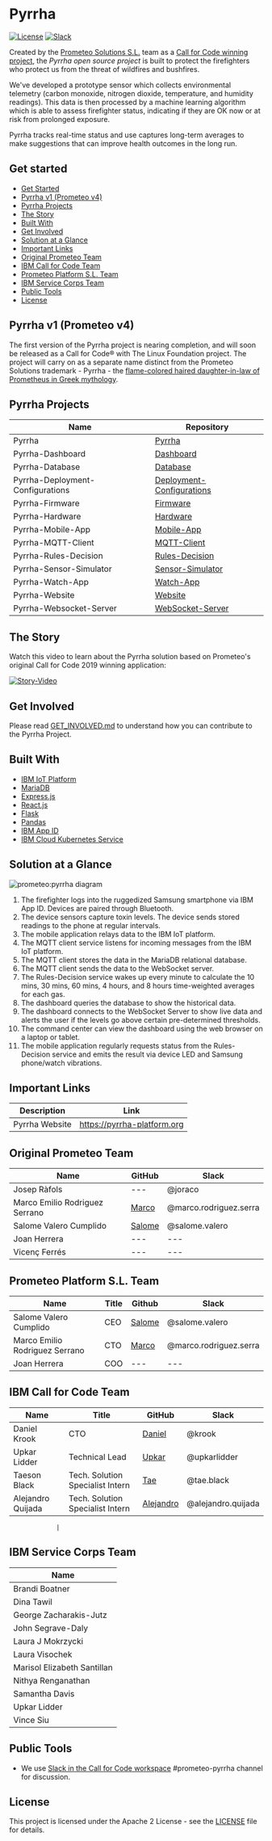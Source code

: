 # Pyrrha

[![License](https://img.shields.io/badge/License-Apache2-blue.svg)](https://www.apache.org/licenses/LICENSE-2.0) [![Slack](https://img.shields.io/static/v1?label=Slack&message=%23prometeo-pyrrha&color=blue)](https://callforcode.org/slack)

Created by the [Prometeo Solutions S.L.](https://prometeoplatform.com/) team as a [Call for Code winning project](https://developer.ibm.com/callforcode/solutions/prometeo/), the _Pyrrha open source project_ is built to protect the firefighters who protect us from the threat of wildfires and bushfires.

We've developed a prototype sensor which collects environmental telemetry (carbon monoxide, nitrogen dioxide, temperature, and humidity readings). This data is then processed by a machine learning algorithm which is able to assess firefighter status, indicating if they are OK now or at risk from prolonged exposure.

Pyrrha tracks real-time status and use captures long-term averages to make suggestions that can improve health outcomes in the long run.

## Get started

- [Get Started](#get-started)
- [Pyrrha v1 (Prometeo v4)](#pyrrha-v1-prometeo-v4)
- [Pyrrha Projects](#pyrrha-projects)
- [The Story](#the-story)
- [Built With](#built-with)
- [Get Involved](#get-involved)
- [Solution at a Glance](#solution-at-a-glance)
- [Important Links](#important-links)
- [Original Prometeo Team](#original-prometeo-team)
- [IBM Call for Code Team](#ibm-call-for-code-team)
- [Prometeo Platform S.L. Team](#prometeo-platform-sl-team)
- [IBM Service Corps Team](#ibm-service-corps-team)
- [Public Tools](#public-tools)
- [License](#license)

## Pyrrha v1 (Prometeo v4)

The first version of the Pyrrha project is nearing completion, and will soon be released as a Call for Code® with The Linux Foundation project. The project will carry on as a separate name distinct from the Prometeo Solutions trademark - Pyrrha - the [flame-colored haired daughter-in-law of Prometheus in Greek mythology](https://www.greekmythology.com/Myths/Mortals/Pyrrha/pyrrha.html).

## Pyrrha Projects

| Name                             | Repository                                                                      |
| -------------------------------- | ------------------------------------------------------------------------------- |
| Pyrrha                           | [Pyrrha](https://github.com/Call-for-Code/Pyrrha-Platform/Pyrrha)               |
| Pyrrha-Dashboard                 | [Dashboard](https://github.com/Pyrrha-Platform/Pyrrha-Dashboard)                |
| Pyrrha-Database                  | [Database](https://github.com/Pyrrha-Platform/Pyrrha-Database)                  |
| Pyrrha-Deployment-Configurations | [Deployment-Configurations](https://github.com/Pyrrha-Platform/Pyrrha-Deployment-Configurations) |
| Pyrrha-Firmware                  | [Firmware](https://github.com/Pyrrha-Platform/Pyrrha-Firmware)                  |
| Pyrrha-Hardware                  | [Hardware](https://github.com/Pyrrha-Platform/Pyrrha-Hardware)                  |
| Pyrrha-Mobile-App                | [Mobile-App](https://github.com/Pyrrha-Platform/Pyrrha-Mobile-App)              |
| Pyrrha-MQTT-Client               | [MQTT-Client](https://github.com/Pyrrha-Platform/Pyrrha-MQTT-Client)            |
| Pyrrha-Rules-Decision            | [Rules-Decision](https://github.com/Pyrrha-Platform/Pyrrha-Rules-Decision)      |
| Pyrrha-Sensor-Simulator          | [Sensor-Simulator](https://github.com/Pyrrha-Platform/Pyrrha-Sensor-Simulator)  |
| Pyrrha-Watch-App                 | [Watch-App](https://github.com/Pyrrha-Platform/Pyrrha-Watch-App)                |
| Pyrrha-Website                   | [Website](https://github.com/Pyrrha-Platform/Pyrrha-Website)                  |
| Pyrrha-Websocket-Server          | [WebSocket-Server](https://github.com/Pyrrha-Platform/Pyrrha-WebSocket-Server)  |

## The Story

Watch this video to learn about the Pyrrha solution based on Prometeo's original Call for Code 2019 winning application:

[![Story-Video](https://user-images.githubusercontent.com/84807697/120705678-21671e80-c486-11eb-8e6c-888dc98fab23.png)](https://www.youtube.com/watch?v=vOgCOoy_Bx0)

## Get Involved

Please read [GET_INVOLVED.md](GET_INVOLVED.md) to understand how you can contribute to the Pyrrha Project.

## Built With

- [IBM IoT Platform](https://www.ibm.com/cloud/internet-of-things)
- [MariaDB](https://mariadb.org/)
- [Express.js](https://expressjs.com/)
- [React.js](https://reactjs.org/)
- [Flask](https://palletsprojects.com/p/flask/)
- [Pandas](https://pandas.pydata.org/)
- [IBM App ID](https://www.ibm.com/cloud/app-id?lnk=STW_US_STESCH&lnk2=learn_CloudAppID&pexp=DEF&psrc=NONE&mhsrc=ibmsearch_a&mhq=app%20id%20ibm%20cloud)
- [IBM Cloud Kubernetes Service](https://www.ibm.com/cloud/kubernetes-service)

## Solution at a Glance

![prometeo:pyrrha diagram](https://user-images.githubusercontent.com/3187457/122242264-08903d00-ce78-11eb-944f-804ba4dc683d.png)

1. The firefighter logs into the ruggedized Samsung smartphone via IBM App ID. Devices are paired through Bluetooth.
2. The device sensors capture toxin levels. The device sends stored readings to the phone at regular intervals.
3. The mobile application relays data to the IBM IoT platform.
4. The MQTT client service listens for incoming messages from the IBM IoT platform.
5. The MQTT client stores the data in the MariaDB relational database.
6. The MQTT client sends the data to the WebSocket server.
7. The Rules-Decision service wakes up every minute to calculate the 10 mins, 30 mins, 60 mins, 4 hours, and 8 hours time-weighted averages for each gas.
8. The dashboard queries the database to show the historical data.
9. The dashboard connects to the WebSocket Server to show live data and alerts the user if the levels go above certain pre-determined thresholds.
10. The command center can view the dashboard using the web browser on a laptop or tablet.
11. The mobile application regularly requests status from the Rules-Decision service and emits the result via device LED and Samsung phone/watch vibrations.

## Important Links

| Description    | Link                        |
| -------------- | --------------------------- |
| Pyrrha Website | https://pyrrha-platform.org |

## Original Prometeo Team

| Name                           | GitHub                                | Slack                  |
| ------------------------------ | ------------------------------------- | ---------------------- |
| Josep Ràfols                   | ---                                   | @joraco                |
| Marco Emilio Rodriguez Serrano | [Marco](https://github.com/mrodrise)  | @marco.rodriguez.serra |
| Salome Valero Cumplido         | [Salome](https://github.com/svaleroc) | @salome.valero         |
| Joan Herrera                   | ---                                   | ---                    |
| Vicenç Ferrés                  | ---                                   | ---                    |

## Prometeo Platform S.L. Team

| Name                           | Title | Github                                | Slack                  |
| ------------------------------ | ----- | ------------------------------------- | ---------------------- |
| Salome Valero Cumplido         | CEO   | [Salome](https://github.com/svaleroc) | @salome.valero         |
| Marco Emilio Rodriguez Serrano | CTO   | [Marco](https://github.com/mrodrise)  | @marco.rodriguez.serra |
| Joan Herrera                   | COO   | ---                                   | ---   

## IBM Call for Code Team

| Name              | Title                            | GitHub                                     | Slack              |
| ----------------- | -------------------------------- | ------------------------------------------ | ------------------ |
| Daniel Krook      | CTO                              | [Daniel](https://github.com/krook)         | @krook             |
| Upkar Lidder      | Technical Lead                   | [Upkar](https://github.com/upkarlidder)    | @upkarlidder       |
| Taeson Black      | Tech. Solution Specialist Intern | [Tae](https://github.com/TaeBlack)         | @tae.black         |
| Alejandro Quijada | Tech. Solution Specialist Intern | [Alejandro](https://github.com/Aquijada52) | @alejandro.quijada |

                 |

## IBM Service Corps Team

| Name                        |
| --------------------------- |
| Brandi Boatner              |
| Dina Tawil                  |
| George Zacharakis-Jutz      |
| John Segrave-Daly           |
| Laura J Mokrzycki           |
| Laura Visochek              |
| Marisol Elizabeth Santillan |
| Nithya Renganathan          |
| Samantha Davis              |
| Upkar Lidder                |
| Vince Siu                   |

## Public Tools

- We use [Slack in the Call for Code workspace](https://callforcode.org/slack) #prometeo-pyrrha channel for discussion.

## License

This project is licensed under the Apache 2 License - see the [LICENSE](https://github.com/Pyrrha-Platform/Pyrrha/blob/main/LICENSE) file for details.
